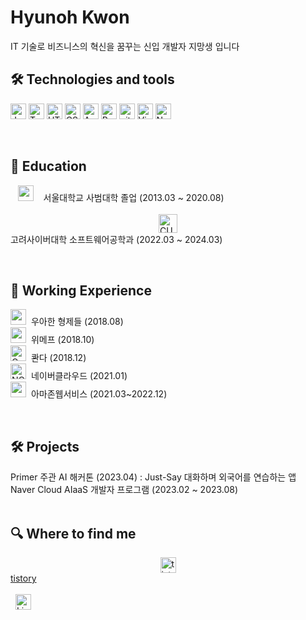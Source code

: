 # Hyunoh Kwon 
IT 기술로 비즈니스의 혁신을 꿈꾸는 신입 개발자 지망생 입니다



## 🛠  Technologies and tools

<a name="learning-now"></a>

<img src="https://img.shields.io/badge/JavaScript-282C34?logo=javascript&logoColor=F7DF1E" alt="JavaScript logo" title="JavaScript" height="25" />&nbsp;<img src="https://img.shields.io/badge/TypeScript-282C34?logo=typescript&logoColor=3178C6" alt="TypeScript logo" title="TypeScript" height="25" />&nbsp;<img src="https://img.shields.io/badge/HTML5-282C34?logo=html5&logoColor=E34F26" alt="HTML5 logo" title="HTML5" height="25" />&nbsp;<img src="https://img.shields.io/badge/CSS3-282C34?logo=css3&logoColor=1572B6" alt="CSS3 logo" title="CSS3" height="25" />&nbsp;<img src="https://img.shields.io/badge/Android-282C34?logo=android&logoColor=3DDC84" alt="Android logo" title="Android" height="25" />&nbsp;<img src="https://img.shields.io/badge/React Native-282C34?logo=react&logoColor=61DAFB" alt="React Native logo" title="React Native" height="25" />&nbsp;<img src="https://img.shields.io/badge/git-282C34?logo=git&logoColor=F05032" alt="git logo" title="git" height="25" />&nbsp;<img src="https://img.shields.io/badge/VS%20Code-282C34?logo=visual-studio-code&logoColor=007ACC" alt="Visual Studio Code logo" title="Visual Studio Code" height="25" />&nbsp;<img src="https://img.shields.io/badge/Node.js-282C34?logo=node.js&logoColor=339933" alt="Node.js logo" title="Node.js" height="25" />


<a name="learning-next"></a>

<br>

## 📖  Education

&nbsp;&nbsp;&nbsp;<img src="https://i.ibb.co/64R40W3/snu.png" alt="snu" border="0" height="25" > &nbsp;&nbsp; 서울대학교 사범대학 졸업 (2013.03 ~ 2020.08)
&nbsp;
<br><br>
<img src="https://i.ibb.co/6BWMJxB/CUK.png" alt="CUK" border="0" height="30" style="display: block; margin: 0 auto;" > 고려사이버대학 소프트웨어공학과 (2022.03 ~ 2024.03)

<br>

## 👾  Working Experience

<img src="https://i.ibb.co/TBYYZdm/woowa-bros.png" alt="woowa-bros" border="0" height="25" width="25"> &nbsp;우아한 형제들 (2018.08)<br>
<img src="https://i.ibb.co/zXGSPR7/wemaf.png" alt="wemaf" border="0" height="25" width="25"> &nbsp;위메프 (2018.10)<br>
<img src="https://i.ibb.co/kG0vR9B/Qanda.jpg" alt="Qanda" border="0" height="25" width="25"> &nbsp;콴다 (2018.12)<br>
<img src="https://i.ibb.co/92tyDNZ/NCP.png" alt="NCP" border="0" height="25" > &nbsp;네이버클라우드 (2021.01)<br>
<img src="https://i.ibb.co/0M0yzp6/awslogo.png" alt="awslogo" border="0" height="25" > &nbsp;아마존웹서비스 (2021.03~2022.12)<br>

<br>

## 🛠   Projects 

Primer 주관 AI 해커톤 (2023.04) : Just-Say 대화하며 외국어를 연습하는 앱 <br>
Naver Cloud AIaaS 개발자 프로그램 (2023.02 ~ 2023.08)<br>
<br>

## 🔍  Where to find me


<a href="https://kwohyuno.tistory.com"><img src="https://i.ibb.co/dPtSQV2/tistory.jpg" alt="tistory" border="0" height="25" style="display: block; margin: 0 auto;"> tistory</a>
<br>
<br>
&nbsp;
[<img src="https://img.shields.io/badge/LinkedIn-282C34?logo=linkedin&logoColor=0077B5" alt="LinkedIn logo" title="LinkedIn" height="25" />](https://www.linkedin.com/in/현오-권-395684188/)

